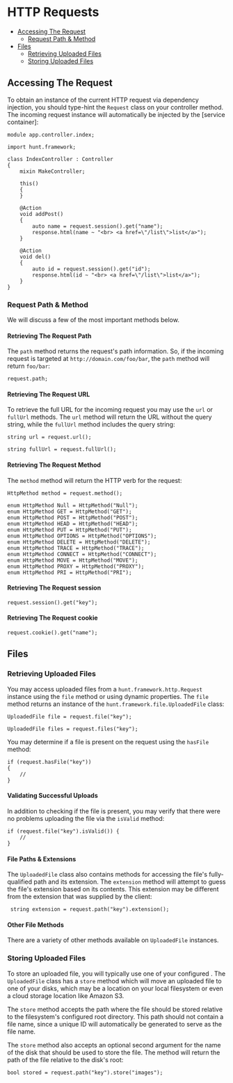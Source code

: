 # HTTP Requests

- [Accessing The Request](#accessing-the-request)
    - [Request Path & Method](#request-path-and-method)
- [Files](#files)
    - [Retrieving Uploaded Files](#retrieving-uploaded-files)
    - [Storing Uploaded Files](#storing-uploaded-files)
    
<a name="accessing-the-request"></a>
## Accessing The Request

To obtain an instance of the current HTTP request via dependency injection, you should type-hint the `Request` class on your controller method. The incoming request instance will automatically be injected by the [service container]:
   
    module app.controller.index;

    import hunt.framework;

    class IndexController : Controller
    {
        mixin MakeController;

        this()
        {
        }

        @Action
        void addPost()
        {
            auto name = request.session().get("name");
            response.html(name ~ "<br> <a href=\"/list\">list</a>");
        }

        @Action
        void del()
        {
            auto id = request.session().get("id");
            response.html(id ~ "<br> <a href=\"/list\">list</a>");
        }
    }
    
<a name="request-path-and-method"></a>
### Request Path & Method

We will discuss a few of the most important methods below.

#### Retrieving The Request Path

The `path` method returns the request's path information. So, if the incoming request is targeted at `http://domain.com/foo/bar`, the `path` method will return `foo/bar`:

    request.path;

#### Retrieving The Request URL

To retrieve the full URL for the incoming request you may use the `url` or `fullUrl` methods. The `url` method will return the URL without the query string, while the `fullUrl` method includes the query string:

    string url = request.url();
    
    string fullUrl = request.fullUrl();

#### Retrieving The Request Method

The `method` method will return the HTTP verb for the request:

    HttpMethod method = request.method();
    
    enum HttpMethod Null = HttpMethod("Null");
    enum HttpMethod GET = HttpMethod("GET");
    enum HttpMethod POST = HttpMethod("POST");
    enum HttpMethod HEAD = HttpMethod("HEAD");
    enum HttpMethod PUT = HttpMethod("PUT");
    enum HttpMethod OPTIONS = HttpMethod("OPTIONS");
    enum HttpMethod DELETE = HttpMethod("DELETE");
    enum HttpMethod TRACE = HttpMethod("TRACE");
    enum HttpMethod CONNECT = HttpMethod("CONNECT");
    enum HttpMethod MOVE = HttpMethod("MOVE");
    enum HttpMethod PROXY = HttpMethod("PROXY");
    enum HttpMethod PRI = HttpMethod("PRI");
    
#### Retrieving The Request session

    request.session().get("key");
 
#### Retrieving The Request cookie
    
    request.cookie().get("name");

<a name="files"></a>
## Files

<a name="retrieving-uploaded-files"></a>
### Retrieving Uploaded Files

You may access uploaded files from a `hunt.framework.http.Request` instance using the `file` method or using dynamic properties. The `file` method returns an instance of the `hunt.framework.file.UploadedFile` class:

    UploadedFile file = request.file("key");
    
    UploadedFile files = request.files("key");
    
You may determine if a file is present on the request using the `hasFile` method:

    if (request.hasFile("key"))
    {
        //    
    }
    
#### Validating Successful Uploads

In addition to checking if the file is present, you may verify that there were no problems uploading the file via the `isValid` method:

    if (request.file("key").isValid()) {
        //
    }    
    
#### File Paths & Extensions

The `UploadedFile` class also contains methods for accessing the file's fully-qualified path and its extension. The `extension` method will attempt to guess the file's extension based on its contents. This extension may be different from the extension that was supplied by the client:

     string extension = request.path("key").extension();
     
#### Other File Methods

There are a variety of other methods available on `UploadedFile` instances.

<a name="storing-uploaded-files"></a>
### Storing Uploaded Files

To store an uploaded file, you will typically use one of your configured . The `UploadedFile` class has a `store` method which will move an uploaded file to one of your disks, which may be a location on your local filesystem or even a cloud storage location like Amazon S3.

The `store` method accepts the path where the file should be stored relative to the filesystem's configured root directory. This path should not contain a file name, since a unique ID will automatically be generated to serve as the file name.

The `store` method also accepts an optional second argument for the name of the disk that should be used to store the file. The method will return the path of the file relative to the disk's root:

    bool stored = request.path("key").store("images");
        
        
